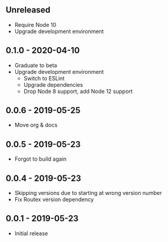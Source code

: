 ## Unreleased

- Require Node 10
- Upgrade development environment

## 0.1.0 - 2020-04-10

- Graduate to beta
- Upgrade development environment
  - Switch to ESLint
  - Upgrade dependencies
  - Drop Node 8 support, add Node 12 support

## 0.0.6 - 2019-05-25

- Move org & docs

## 0.0.5 - 2019-05-23

- Forgot to build again

## 0.0.4 - 2019-05-23

- Skipping versions due to starting at wrong version number
- Fix Routex version dependency

## 0.0.1 - 2019-05-23

- Initial release
